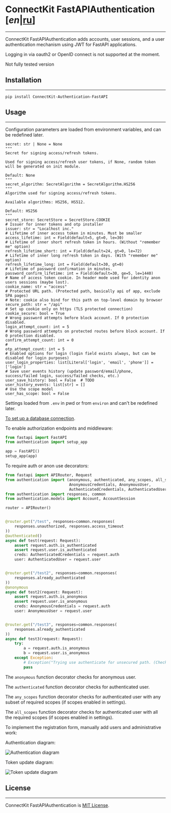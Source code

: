 # ConnectKit FastAPIAuthentication [*en*|[ru](./README_RU.md)]

___

ConnectKit FastAPIAuthentication adds accounts, user sessions, and
a user authentication mechanism using JWT for FastAPI applications.

Logging in via oauth2 or OpenID connect is not supported at the moment.

Not fully tested version

## Installation

___

```shell
pip install ConnectKit-Authentication-FastAPI
```

## Usage

___

Configuration parameters are loaded from environment variables, and can be redefined later.

    secret: str | None = None
    """
    Secret for signing access/refresh tokens.
    
    Used for signing access/refresh user tokens, if None, random token will be generated on init module.
    
    Default: None
    """
    secret_algorithm: SecretAlgorithm = SecretAlgorithm.HS256
    """
    Algorithm used for signing access/refresh tokens.
    
    Available algorithms: HS256, HS512.
    
    Default: HS256
    """
    secret_store: SecretStore = SecretStore.COOKIE
    # Issuer for inner tokens and otp installer
    issuer: str = "Localhost inc."
    # Lifetime of inner access token in minutes. Must be smaller
    access_lifetime: int = Field(default=5, gt=0, le=30)
    # Lifetime of inner short refresh token in hours. (Without "remember me" option)
    refresh_lifetime_short: int = Field(default=24, gt=0, le=72)
    # Lifetime of inner long refresh token in days. (With "remember me" option)
    refresh_lifetime_long: int = Field(default=30, gt=0)
    # Lifetime of password confirmation in minutes.
    password_confirm_lifetime: int = Field(default=30, ge=5, le=1440)
    # Name of access token cookie. In header mode used for identity anon users sessions (maybe lost).
    cookie_name: str = "access"
    # Protected URL path. (Protected path, basically api of app, exclude SPA pages)
    # Note: cookie also bind for this path on top-level domain by browser
    secure_path: str = "/api"
    # Set up cookie only on https (TLS protected connection)
    cookie_secure: bool = True
    # Wrong password attempts before block account. If 0 protection disabled.
    login_attempt_count: int = 5
    # Wrong password attempts on protected routes before block account. If 0 protection disabled.
    confirm_attempt_count: int = 0
    #
    otp_attempt_count: int = 5
    # Enabled options for login (login field exists always, but can be disabled for login purposes)
    user_login_properties: list[Literal['login', 'email', 'phone']] = ['login']
    # Save user events history (update password/email/phone, success/failed login, success/failed checks, etc.)
    user_save_history: bool = False  # TODO
    user_history_events: list[str] = []
    # Use the scope model
    user_has_scope: bool = False

Settings loaded from `.env` in pwd or from `environ` and can't be redefined later.

[To set up a database connection](https://github.com/mtuciru/ConnectKit-Database/blob/master/README.md).

To enable authorization endpoints and middleware:

```python
from fastapi import FastAPI
from authentication import setup_app

app = FastAPI()
setup_app(app)

```

To require auth or anon use decorators:

```python
from fastapi import APIRouter, Request
from authentication import (anonymous, authenticated, any_scopes, all_scopes,
                            AnonymousCredentials, AnonymousUser,
                            AuthenticatedCredentials, AuthenticatedUser)
from authentication import responses, common
from authentication.models import Account, AccountSession

router = APIRouter()


@router.get("/test", responses=common.responses(
    responses.unauthorized, responses.access_timeout
))
@authenticated()
async def test(request: Request):
    assert request.auth.is_authenticated
    assert request.user.is_authenticated
    creds: AuthenticatedCredentials = request.auth
    user: AuthenticatedUser = request.user


@router.get("/test2", responses=common.responses(
    responses.already_authenticated
))
@anonymous
async def test2(request: Request):
    assert request.auth.is_anonymous
    assert request.user.is_anonymous
    creds: AnonymousCredentials = request.auth
    user: AnonymousUser = request.user


@router.get("/test3", responses=common.responses(
    responses.already_authenticated
))
async def test3(request: Request):
    try:
        a = request.auth.is_anonymous
        b = request.user.is_anonymous
    except Exception:
        # Exception("Trying use authenticate for unsecured path. (Check settings of module)")
        pass

```

The `anonymous` function decorator checks for anonymous user.

The `authenticated` function decorator checks for authenticated user.

The `any_scopes` function decorator checks for authenticated user with any subset of required scopes
(if scopes enabled in settings).

The `all_scopes` function decorator checks for authenticated user with all the required scopes
(if scopes enabled in settings).


To implement the registration form, manually add users and administrative work:

[//]: # (```python)

[//]: # (from authentication import &#40;NewAccount, login_rules, password_rules,)

[//]: # (                            login_type, password_type,)

[//]: # (                            create_new_account, delete_account,)

[//]: # (                            block_account, unblock_account, get_block_status,)

[//]: # (                            get_status_otp, disable_otp&#41;)

[//]: # (from pydantic import BaseModel, EmailStr)

[//]: # ()
[//]: # (# Creating a new user)

[//]: # ()
[//]: # (try:)

[//]: # (    new_acc = NewAccount&#40;)

[//]: # (        login="root",  # The user's unique login is set by the login_rules rule)

[//]: # (        password="password",  # The user's password is set by the password_rules rule)

[//]: # (        active=True  # Is the account activated, False by default)

[//]: # (    &#41;)

[//]: # (    account = await create_new_account&#40;new_acc&#41;)

[//]: # (except ValueError as e:)

[//]: # (    # The user already exists, or there is a validation error in the New Account)

[//]: # (    pass)

[//]: # ()
[//]: # ()
[//]: # (# Example of a registration scheme)

[//]: # ()
[//]: # (class UserRegistration&#40;BaseModel&#41;:)

[//]: # (    login: login_type)

[//]: # (    nickname: str)

[//]: # (    email: EmailStr)

[//]: # (    password: password_type)

[//]: # ()
[//]: # ()
[//]: # (# Deleting an account)

[//]: # (await delete_account&#40;account&#41;)

[//]: # ()
[//]: # (# Getting the blocking status &#40;bool, Optional[str]&#41;)

[//]: # (block, reason = await get_block_status&#40;account&#41;)

[//]: # ()
[//]: # (# Getting 2FA status)

[//]: # (otp_enabled = await get_status_otp&#40;account&#41;)

[//]: # ()
[//]: # (# Account blocking &#40;a blocked account cannot log in&#41;)

[//]: # (await block_account&#40;account, "reason"&#41;)

[//]: # ()
[//]: # (# Unblocking account)

[//]: # (await unblock_account&#40;account&#41;)

[//]: # ()
[//]: # (# Forced disable of 2FA)

[//]: # (await disable_otp&#40;account&#41;)

[//]: # ()
[//]: # ()
[//]: # (```)

Authentication diagram:

![Authentication diagram](./login.jpg)

Token update diagram:

![Token update diagram](./refresh.jpg)

## License

___

ConnectKit FastAPIAuthentication is [MIT License](./LICENSE).